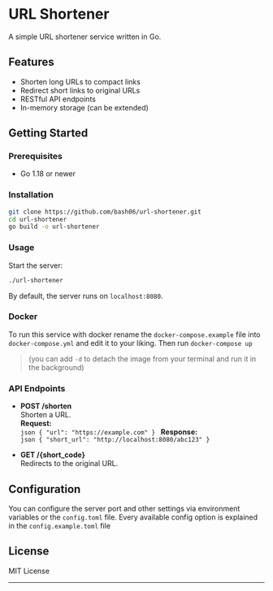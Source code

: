 # URL Shortener

A simple URL shortener service written in Go.

## Features

- Shorten long URLs to compact links
- Redirect short links to original URLs
- RESTful API endpoints
- In-memory storage (can be extended)

## Getting Started

### Prerequisites

- Go 1.18 or newer

### Installation

```bash
git clone https://github.com/bash06/url-shortener.git
cd url-shortener
go build -o url-shortener
```

### Usage

Start the server:

```bash
./url-shortener
```

By default, the server runs on `localhost:8080`.

### Docker

To run this service with docker rename the `docker-compose.example` file into `docker-compose.yml` and edit it to your liking. Then run `docker-compose up`
> (you can add `-d` to detach the image from your terminal and run it in the background)

### API Endpoints

- **POST /shorten**  
        Shorten a URL.  
        **Request:**  
        ```json
        { "url": "https://example.com" }
        ```
        **Response:**  
        ```json
        { "short_url": "http://localhost:8080/abc123" }
        ```

- **GET /{short_code}**  
        Redirects to the original URL.

## Configuration

You can configure the server port and other settings via environment variables or the `config.toml` file. Every available config option is explained in the `config.example.toml` file

## License

MIT License

---